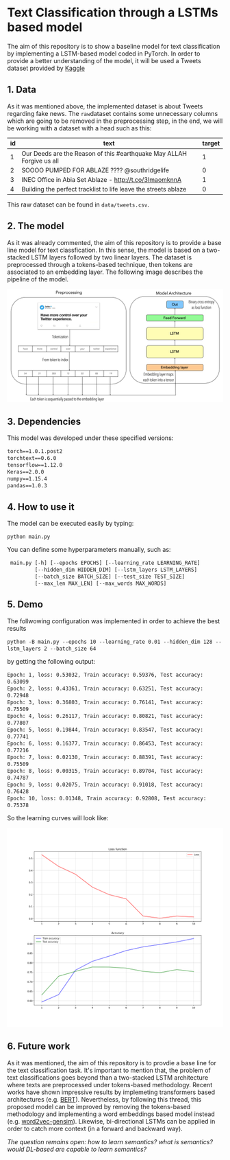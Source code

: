 # Text Classification through a LSTMs based model

The aim of this repository is to show a baseline model for text classification by implementing a LSTM-based model coded in PyTorch. In order to provide a better understanding of the model, it will be used a Tweets dataset provided by <a href="https://www.kaggle.com/c/nlp-getting-started">Kaggle</a>

## 1. Data
As it was mentioned above, the implemented dataset is about Tweets regarding fake news. The ``raw``dataset contains some unnecessary columns which are going to be removed in the preprocessing step, in the end, we will be working with a dataset with a head such as this: 

|id| text | target |
| ------------- | ------------- | ------------- |
| 1  | Our Deeds are the Reason of this #earthquake May ALLAH Forgive us all  |1  |
| 2  | SOOOO PUMPED FOR ABLAZE ???? @southridgelife  | 0  |
| 3  | INEC Office in Abia Set Ablaze - http://t.co/3ImaomknnA  | 1 |
| 4  | Building the perfect tracklist to life leave the streets ablaze  | 0  |

This raw dataset can be found in ``data/tweets.csv``. 

## 2. The model
As it was already commented, the aim of this repository is to provide a base line model for text classfication. In this sense, the model is based on a two-stacked LSTM layers followed by two linear layers. The dataset is preprocessed through a tokens-based technique, then tokens are associated to an embedding layer. The following image describes the pipeline of the model.
<p align="center">
<img src='img/model_architecture.png'>
</p>

## 3. Dependencies
This model was developed under these specified versions:
```
torch==1.0.1.post2
torchtext==0.6.0
tensorflow==1.12.0
Keras==2.0.0
numpy==1.15.4
pandas==1.0.3
```
## 4. How to use it
The model can be executed easily by typing:
```
python main.py
```
You can define some hyperparameters manually, such as:
```
 main.py [-h] [--epochs EPOCHS] [--learning_rate LEARNING_RATE]
         [--hidden_dim HIDDEN_DIM] [--lstm_layers LSTM_LAYERS]
         [--batch_size BATCH_SIZE] [--test_size TEST_SIZE]
         [--max_len MAX_LEN] [--max_words MAX_WORDS]
```

## 5. Demo
The follwowing configuration was implemented in order to achieve the best results
```
python -B main.py --epochs 10 --learning_rate 0.01 --hidden_dim 128 --lstm_layers 2 --batch_size 64
```
by getting the following output:
```
Epoch: 1, loss: 0.53032, Train accuracy: 0.59376, Test accuracy: 0.63099
Epoch: 2, loss: 0.43361, Train accuracy: 0.63251, Test accuracy: 0.72948
Epoch: 3, loss: 0.36803, Train accuracy: 0.76141, Test accuracy: 0.75509
Epoch: 4, loss: 0.26117, Train accuracy: 0.80821, Test accuracy: 0.77807
Epoch: 5, loss: 0.19844, Train accuracy: 0.83547, Test accuracy: 0.77741
Epoch: 6, loss: 0.16377, Train accuracy: 0.86453, Test accuracy: 0.77216
Epoch: 7, loss: 0.02130, Train accuracy: 0.88391, Test accuracy: 0.75509
Epoch: 8, loss: 0.00315, Train accuracy: 0.89704, Test accuracy: 0.74787
Epoch: 9, loss: 0.02075, Train accuracy: 0.91018, Test accuracy: 0.76428
Epoch: 10, loss: 0.01348, Train accuracy: 0.92808, Test accuracy: 0.75378
```
So the learning curves will look like:
<p align="center">
<img src='img/performance.svg'>
</p>

## 6. Future work
As it was mentioned, the aim of this repository is to provdie a base line for the text classification task. It's important to mention that, the problem of text classifications goes beyond than a two-stacked LSTM architecture where texts are preprocessed under tokens-based methodology. Recent works have shown impressive results by implemeting transformers based architectures (e.g. <a href="https://jalammar.github.io/a-visual-guide-to-using-bert-for-the-first-time/"> BERT</a>). Nevertheless, by following this thread, this proposed model can be improved by removing the tokens-based methodology and implementing a word embeddings based model instead (e.g. <a href="https://radimrehurek.com/gensim/models/word2vec.html">word2vec-gensim</a>). Likewise, bi-directional LSTMs can be applied in order to catch more context (in a forward and backward way). 

<i>The question remains open: how to learn semantics? what is semantics? would DL-based are capable to learn semantics?</i>